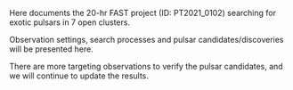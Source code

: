Here documents the 20-hr FAST project (ID: PT2021_0102) searching for exotic pulsars in 7 open clusters.

Observation settings, search processes and pulsar candidates/discoveries will be presented here.

There are more targeting observations to verify the pulsar candidates, and we will continue to update the results.